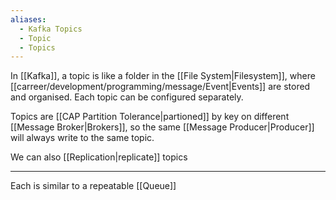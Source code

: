 ```yaml
---
aliases:
  - Kafka Topics
  - Topic
  - Topics
---
```

In [[Kafka]], a topic is like a folder in the [[File System|Filesystem]], where [[carreer/development/programming/message/Event|Events]] are stored and organised. Each topic can be configured separately.

Topics are [[CAP Partition Tolerance|partioned]] by key on different [[Message Broker|Brokers]], so the same [[Message Producer|Producer]] will always write to the same topic.

We can also [[Replication|replicate]] topics

---

Each is similar to a repeatable [[Queue]]